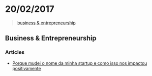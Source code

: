 # 20/02/2017

> [business & entrepreneurship](#business--entrepreneurship)


## Business & Entrepreneurship

### Articles
- [Porque mudei o nome da minha startup e como isso nos impactou positivamente](https://www.linkedin.com/pulse/porque-mudei-o-nome-da-minha-startup-e-como-isso-nos-rafael-heringer)